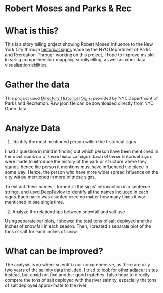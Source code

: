 # Robert Moses and Parks & Rec

# What is this?

This is a story telling project showing Robert Moses' influence to the New York City through [historical signs](https://www.nycgovparks.org/about/history/historical-signs) made by the NYC Department of Parks and Recreation. Through working on this project, I hope to improve my skill in string comprehension, mapping, scrollytelling, as well as other data visualization abilities.

# Gather the data

This project used [Directory Historical Signs](https://data.cityofnewyork.us/Recreation/Directory-Historical-Signs/xdkk-pvdv) provided by NYC Department of Parks and Recreation. Raw json file can be downloaded directly from NYC Open Data.

# Analyze Data

1. Identify the most mentioned person within the historical signs

I had a question in mind in finding out which person have been mentioned in the most numbers of these historical signs. Each of these historical signs were made to introduce the history of the park or structure where they stands, hence the person it mentions must have influenced the place in some way. Hence, the person who have more wider spread influence on the city will be mentioned in more of these signs.

To extract these names, I turned all the signs' introduction into sentence strings, and used [DeepPavlov](https://github.com/deeppavlov/DeepPavlov) to identify all the names included in each signs. Each name was counted once no matter how many times it was mentioned in one single time.








2. Analyze the relationships between snowfall and salt use

Using separate bar plots, I showed the total tons of salt deployed and the inches of snow fall in each season. Then, I created a separate plot of the tons of salt for each inches of snow.

# What can be improved?

The analysis is no where scientific nor comprehensive, as there are only two years of the salinity data included. I tried to look for other adjacent sites instead, but could not find another good matches. I also hope to directly compare the tons of salt deployed with the river salinity, especially the tons of salt deployed approximate to the river.
